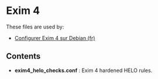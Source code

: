 Exim 4
======

These files are used by:

* [Configurer Exim 4 sur Debian (fr)](https://howto.biapy.com/fr/debian-gnu-linux/serveurs/e-mails/configurer-exim-4-sur-debian)

Contents
--------
* __exim4_helo_checks.conf__ : Exim 4 hardened HELO rules.

